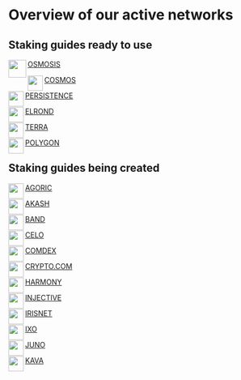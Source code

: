 # Overview of our active networks

## Staking guides ready to use

<div class="overview">
   <div>
      <p> </p>
   </div>
</div>

<div class="maincard">
  <a href="https://audit-docs.auditdev.workers.dev/Osmosis/" target="_self">
   <div class="card">
     <div>
       <p class="heading">
          OSMOSIS
       <img  align="left" width="35" src="https://user-images.githubusercontent.com/95366163/146988252-fc0e5f59-8c7a-4b16-bdbd-189b95d9ac5c.png"> 
       </p>
     </div>
   </div>
  </a>
   
  <a href="https://audit-docs.auditdev.workers.dev/Cosmos/" target="_self">
   <div class="card">
     <div>
       <p class="heading">
         COSMOS
       <img align="left" width="30" src="https://user-images.githubusercontent.com/95366163/146985926-4230d345-972f-485e-b9ce-0cf647b4fcc6.png"> 
       </p>
     </div>
   </div>
  </a>

  <a href="https://audit-docs.auditdev.workers.dev/Persistence/" target="_self">
   <div class="card">
     <div>
       <p class="heading">
         PERSISTENCE
       <img align="left" width="30" src="https://user-images.githubusercontent.com/95366163/146986555-3060bdf6-661b-4627-b428-a381a308c959.png">
       </p>
     </div>
   </div>
  </a>
</div>

<div class="maincard">
  <a href="https://audit-docs.auditdev.workers.dev/Elrond/" target="_self">
   <div class="card"> 
     <p class="heading">
      ELROND 
     <img align="left" width="30" src="https://user-images.githubusercontent.com/95366163/146986696-60e625c7-7966-48fa-bfd2-da671c451302.png">
     </p>
   </div>
  </a>
   
  <a href="https://audit-docs.auditdev.workers.dev/Terra/" target="_self">
   <div class="card">
     <p class="heading">
      TERRA
     <img align="left" width="30" src="https://user-images.githubusercontent.com/95366163/146987147-0f3caf37-90f4-4b4d-89e0-b97dea313fba.png">
     </p>
   </div>
  </a>

  <a href="https://audit-docs.auditdev.workers.dev/Polygon/" target="_self">
   <div class="card">
     <p class="heading">
      POLYGON 
     <img align="left" width="30" src="https://user-images.githubusercontent.com/95366163/146987400-d4f74af1-ec96-4d44-a593-19a118a18f95.png">
     </p>
   </div>
  </a>
</div>

## Staking guides being created

<div class="maincard">
  <a href="https://audit-docs.auditdev.workers.dev/Agoric/" target="_self">
   <div class="card">
     <div>
       <p class="heading">
          AGORIC
       <img align="left" width="30" src="https://user-images.githubusercontent.com/95366163/147877472-69c4cc36-7416-42f8-a270-ceff8b68682e.png"> 
        </p>
     </div>
   </div>
  </a>

  <a href="https://audit-docs.auditdev.workers.dev/Akash/" target="_self">
   <div class="card">
     <div>
       <p class="heading">
         AKASH
       <img align="left" width="30" src="https://user-images.githubusercontent.com/95366163/147877492-e12800dd-6bff-4573-b589-5376848e1953.png"> 
       </p>
     </div>
   </div>
  </a>

  <a href="https://audit-docs.auditdev.workers.dev/Band/" target="_self">
   <div class="card">
     <div>
       <p class="heading">
         BAND
       <img align="left" width="30" src="https://user-images.githubusercontent.com/95366163/147877506-2d4572d1-cca4-41b1-a321-6987e9d64124.png">
       </p>
     </div>
   </div>
  </a>
</div>

<div class="maincard">
  <a href="https://audit-docs.auditdev.workers.dev/Celo/" target="_self">
   <div class="card">
     <div>
       <p class="heading">
          CELO
       <img align="left" width="30" src="https://user-images.githubusercontent.com/95366163/147877575-f3f911de-542a-4b32-9540-0fefa58ce3f6.png"> 
        </p>
     </div>
   </div>
  </a>

  <a href="https://audit-docs.auditdev.workers.dev/Comdex/" target="_self">
   <div class="card">
     <div>
       <p class="heading">
         COMDEX
       <img align="left" width="30" src="https://user-images.githubusercontent.com/95366163/147877586-ecff7913-195a-481e-b402-15a0adcb3140.png"> 
       </p>
     </div>
   </div>
  </a>

  <a href="https://audit-docs.auditdev.workers.dev/Cryptocom/" target="_self">
   <div class="card">
     <div>
       <p class="heading">
         CRYPTO.COM
       <img align="left" width="30" src="https://user-images.githubusercontent.com/95366163/147877600-2a7f0740-caf2-473d-8132-f0f42f497875.png">
       </p>
     </div>
   </div>
  </a>
</div>

<div class="maincard">
  <a href="https://audit-docs.auditdev.workers.dev/Harmony/" target="_self">
   <div class="card">
     <div>
       <p class="heading">
          HARMONY
       <img align="left" width="30" src="https://user-images.githubusercontent.com/95366163/147877649-7684ea99-5380-496f-8b94-c7798f9129a4.png">
        </p>
     </div>
   </div>
  </a>

  <a href="https://audit-docs.auditdev.workers.dev/Injective/" target="_self">
   <div class="card">
     <div>
       <p class="heading">
         INJECTIVE
       <img align="left" width="30" src="https://user-images.githubusercontent.com/95366163/147877663-7feeddf4-d811-456d-9288-ab808558cb73.png">
       </p>
     </div>
   </div>
  </a>

  <a href="https://audit-docs.auditdev.workers.dev/Irisnet/" target="_self">
   <div class="card">
     <div>
       <p class="heading">
         IRISNET
       <img align="left" width="30" src="https://user-images.githubusercontent.com/95366163/147877673-9bdab8ab-29e9-47c5-b532-653920a555a1.png">
       </p>
     </div>
   </div>
  </a>
</div>

<div class="maincard">
  <a href="https://audit-docs.auditdev.workers.dev/Ixo/" target="_self">
   <div class="card">
     <div>
       <p class="heading">
          IXO
       <img align="left" width="30" src="https://user-images.githubusercontent.com/95366163/147877776-22e962a9-3deb-4b4c-925b-ea40adeb78b8.png">
        </p>
     </div>
   </div>
  </a>

  <a href="https://audit-docs.auditdev.workers.dev/Juno/" target="_self">
   <div class="card">
     <div>
       <p class="heading">
         JUNO
       <img align="left" width="30" src="https://user-images.githubusercontent.com/95366163/147877791-9f8672ed-526c-490c-b967-d3b79794e35f.png">
       </p>
     </div>
   </div>
  </a>

  <a href="https://audit-docs.auditdev.workers.dev/Kava/" target="_self">
   <div class="card">
     <div>
       <p class="heading">
         KAVA
       <img align="left" width="30" src="https://user-images.githubusercontent.com/95366163/147877840-28a04b80-b652-4e3a-9b77-04bf763ac287.png">
       </p>
     </div>
   </div>
  </a>
</div>

